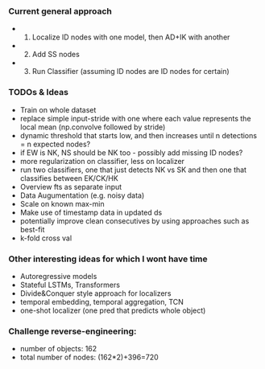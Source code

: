 
### Current general approach

- 1. Localize ID nodes with one model, then AD+IK with another
- 2. Add SS nodes
- 3. Run Classifier (assuming ID nodes are ID nodes for certain)

### TODOs & Ideas

- Train on whole dataset
- replace simple input-stride with one where each value represents the local mean (np.convolve followed by stride)
- dynamic threshold that starts low, and then increases until n detections = n expected nodes?
- if EW is NK, NS should be NK too - possibly add missing ID nodes?
- more regularization on classifier, less on localizer
- run two classifiers, one that just detects NK vs SK and then one that classifies between EK/CK/HK
- Overview fts as separate input
- Data Augumentation (e.g. noisy data)
- Scale on known max-min
- Make use of timestamp data in updated ds
- potentially improve clean consecutives by using approaches such as best-fit
- k-fold cross val

### Other interesting ideas for which I wont have time

- Autoregressive models
- Stateful LSTMs, Transformers
- Divide&Conquer style approach for localizers
- temporal embedding, temporal aggregation, TCN
- one-shot localizer (one pred that predicts whole object)


### Challenge reverse-engineering:

- number of objects: 162
- total number of nodes: (162*2)+396=720